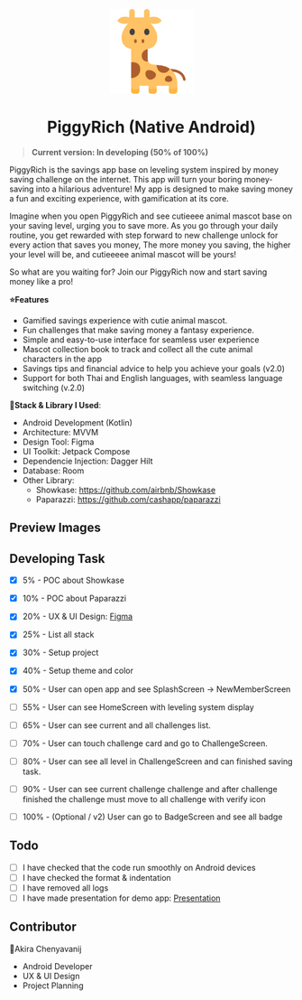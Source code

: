 <p align="center">
  <a href="#"  target="_blank"><img width="150" src="./app/src/main/res/drawable/char_giraffe.png" alt="PiggyRich"></a>
</p>
<h1 align="center">PiggyRich (Native Android)</h1>

> **Current version: In developing (50% of 100%)**

PiggyRich is the savings app base on leveling system inspired by money saving challenge on the internet. This app will turn your boring money-saving into a hilarious adventure! My app is designed to make saving money a fun and exciting experience, with gamification at its core.

Imagine when you open PiggyRich and see cutieeee animal mascot base on your saving level, urging you to save more. As you go through your daily routine, you get rewarded with step forward to new challenge unlock for every action that saves you money, The more money you saving, the higher your level will be, and cutieeeee animal mascot will be yours!

So what are you waiting for? Join our PiggyRich now and start saving money like a pro!

**⭐️Features**
- Gamified savings experience with cutie animal mascot.
- Fun challenges that make saving money a fantasy experience.
- Simple and easy-to-use interface for seamless user experience
- Mascot collection book to track and collect all the cute animal characters in the app
- Savings tips and financial advice to help you achieve your goals (v2.0)
- Support for both Thai and English languages, with seamless language switching (v.2.0)

**🚀Stack & Library I Used**:
- Android Development (Kotlin)
- Architecture: MVVM
- Design Tool: Figma
- UI Toolkit: Jetpack Compose
- Dependencie Injection: Dagger Hilt
- Database: Room
- Other Library: 
  - Showkase: https://github.com/airbnb/Showkase
  - Paparazzi: https://github.com/cashapp/paparazzi

## Preview Images


## Developing Task
- [x] 5% - POC about Showkase
- [x] 10% - POC about Paparazzi
- [x] 20% - UX & UI Design: <a href="https://www.figma.com/file/z1KngoL2LVt7Aro2gMqaeY/PiggyRich?node-id=0%3A1&t=QPZ5B0ve84NlezL5-1">Figma</a>
- [x] 25% - List all stack
- [x] 30% - Setup project
- [x] 40% - Setup theme and color
- [x] 50% - User can open app and see SplashScreen -> NewMemberScreen
- [ ] 55% - User can see HomeScreen with leveling system display
- [ ] 65% - User can see current and all challenges list.
- [ ] 70% - User can touch challenge card and go to ChallengeScreen.
- [ ] 80% - User can see all level in ChallengeScreen and can finished saving task.
- [ ] 90% - User can see current challenge challenge and after challenge finished the challenge must move to all challenge with verify icon
- [ ] 100% - (Optional / v2) User can go to BadgeScreen and see all badge


## Todo
- [ ] I have checked that the code run smoothly on Android devices
- [ ] I have checked the format & indentation
- [ ] I have removed all logs
- [ ] I have made presentation for demo app: <a href="https://www.canva.com/design/DAFa7eaO2VI/g8gy7APXHLF6AKGDaYJp0w/view?utm_content=DAFa7eaO2VI&utm_campaign=designshare&utm_medium=link&utm_source=publishsharelink">Presentation</a>

## Contributor
🦙Akira Chenyavanij
- Android Developer
- UX & UI Design
- Project Planning
